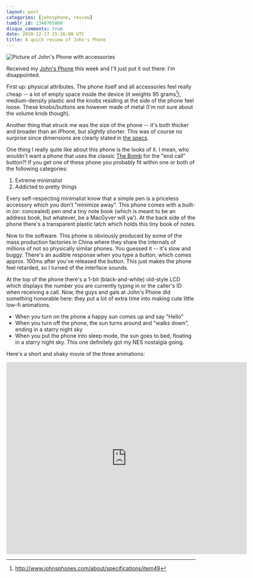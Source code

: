 ```yaml
---
layout: post
categories: [johnsphone, review]
tumblr_id: 2348765800
disqus_comments: true
date: 2010-12-17 15:26:00 UTC
title: A quick review of John's Phone
---
```


![Picture of John's Phone with accessories](http://farm6.static.flickr.com/5001/5268844082_388e53b758_z.jpg)

Received my [John's Phone](http://www.johnsphones.com/) this week and I'll just put it out there: I'm disappointed.

First up: physical attributes. The phone itself and all accessories feel really cheap -- a lot of empty space inside the device (it weights 95 grams[^1]), medium-density plastic and the knobs residing at the side of the phone feel loose. These knobs/buttons are however made of metal (I'm not sure about the volume knob though).

Another thing that struck me was the size of the phone -- it's both thicker and broader than an iPhone, but slightly shorter. This was of course no surprise since dimensions are clearly stated in [the specs](http://www.johnsphones.com/about/specifications/item49).

One thing I really quite like about this phone is the looks of it. I mean, who wouldn't want a phone that uses the classic [The Bomb](http://en.wikipedia.org/wiki/Bomb_(symbol)) for the "end call" button?! If you get one of these phone you probably fit within one or both of the following categories:

1. Extreme minimalist
2. Addicted to pretty things

Every self-respecting minimalist know that a simple pen is a priceless accessory which you don't "minimize away". This phone comes with a built-in (or: concealed) pen _and_ a tiny note book (which is meant to be an address book, but whatever, be a MacGyver will ya'). At the back side of the phone there's a transparent plastic latch which holds this tiny book of notes.

Now to the software. This phone is obviously produced by some of the mass production factories in China where they share the internals of millions of not so physically similar phones. You guessed it -- it's slow and buggy. There's an audible response when you type a button, which comes approx. 100ms after you've released the button. This just makes the phone feel retarded, so I turned of the interface sounds.

At the top of the phone there's a 1-bit (black-and-white) old-style LCD which displays the number you are currently typing in or the caller's ID when receiving a call. Now, the guys and gals at John's Phone did something honorable here: they put a lot of extra time into making cute little low-fi animations.

- When you turn on the phone a happy sun comes up and say "Hello"
- When you turn off the phone, the sun turns around and "walks down", ending in a starry night sky
- When you put the phone into sleep mode, the sun goes to bed, floating in a starry night sky. This one definitely got my NES nostalgia going.

Here's a short and shaky movie of the three animations:

<iframe title="YouTube video player" class="youtube-player" type="text/html" width="640" height="510" src="http://www.youtube.com/embed/1aaTUQayYgI?rel=0" frameborder="0"></iframe>

[^1]: http://www.johnsphones.com/about/specifications/item49